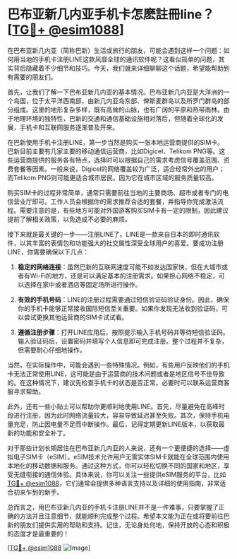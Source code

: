 # 巴布亚新几内亚手机卡怎麽註冊line？[[TG💪+ @esim1088](https://t.me/s/esim1088)]

在巴布亚新几内亚（简称巴新）生活或旅行的朋友，可能会遇到这样一个问题：如何用当地的手机卡注册LINE这款风靡全球的通讯软件呢？这看似简单的问题，其实背后隐藏着不少细节和技巧。今天，我们就来详细聊聊这个话题，希望能帮助到有需要的朋友们。

首先，让我们了解一下巴布亚新几内亚的基本情况。巴布亚新几内亚是大洋洲的一个岛国，位于太平洋西南部，由新几内亚岛东部、俾斯麦群岛以及所罗门群岛的部分组成。这里的地形复杂多样，既有高耸的山脉，也有广阔的平原和热带雨林。由于地理环境的独特性，巴新的交通和通信基础设施相对落后，但随着全球化的发展，手机卡和互联网服务逐渐普及开来。

在巴新使用手机卡注册LINE，第一步当然是购买一张本地运营商提供的SIM卡。巴新目前主要有几家主要的移动通信运营商，比如Digicel、Telikom PNG等。这些运营商提供的服务各有特点，选择时可以根据自己的需求考虑信号覆盖范围、资费套餐等因素。一般来说，Digicel的网络覆盖较为广泛，适合经常外出的用户；而Telikom PNG则可能更适合城市居民，因为它在城市区域的服务质量较高。

购买SIM卡的过程非常简单，通常只需要前往当地的主要商场、超市或者专门的电信营业厅即可。工作人员会根据你的需求推荐合适的套餐，并指导你完成激活流程。需要注意的是，有些地方可能对外国游客购买SIM卡有一定的限制，因此建议提前了解相关政策，以免造成不必要的麻烦。

接下来就是最关键的一步——注册LINE了。LINE是一款来自日本的即时通讯软件，以其丰富的表情包和功能强大的社交属性深受全球用户的喜爱。要成功注册LINE，你需要确保以下几点：

1. **稳定的网络连接**：虽然巴新的互联网速度可能不如发达国家快，但在大城市或者有Wi-Fi的地方，还是可以满足基本的注册需求。如果担心网络不稳定，可以选择在家中或者酒店等固定场所进行操作。
   
2. **有效的手机号码**：LINE的注册过程需要通过短信验证码验证身份。因此，确保你的手机卡能够正常接收国际短信至关重要。如果你发现无法收到验证码，可以尝试更换其他运营商的SIM卡试试看。

3. **遵循注册步骤**：打开LINE应用后，按照提示输入手机号码并等待短信验证码。输入验证码后，设置密码并填写个人信息即可完成注册。整个过程并不复杂，但需要耐心仔细地操作。

当然，在实际操作中，可能会遇到一些特殊情况。例如，有些用户反映他们的手机卡无法正常使用LINE，这可能是由于运营商的技术问题或者是地区信号不佳导致的。在这种情况下，建议先检查手机卡的状态是否正常，必要时可以联系运营商客服寻求帮助。

此外，还有一些小贴士可以帮助你更顺利地使用LINE。首先，尽量避免在高峰时段进行注册，因为此时网络流量较大，容易导致延迟甚至失败。其次，保持手机电量充足，防止因电量不足而中断操作。最后，记得定期更新LINE版本，以获取最新的功能和安全补丁。

对于那些计划长期居住在巴布亚新几内亚的人来说，还有一个更便捷的选择——虚拟电子SIM卡（eSIM）。eSIM技术允许用户无需实体SIM卡就能在全球范围内使用本地化的移动数据和服务。通过这种方式，你可以轻松切换不同的国家和地区，享受无缝衔接的通信体验。具体来说，你可以关注一些提供eSIM服务的平台，比如[TG💪+ @esim1088](https://t.me/s/esim1088)，它们通常会提供多种语言支持以及详细的使用指南，非常适合初来乍到的新手。

总而言之，用巴布亚新几内亚的手机卡注册LINE并不是一件难事，只要掌握了正确的方法并且注意细节，就能顺利完成整个过程。希望本文能为正在或将要前往巴新的朋友们提供实用的帮助和支持。记住，无论身处何地，保持开放的心态和积极的态度才是最重要的！

[[TG💪+ @esim1088](https://t.me/s/esim1088) ![Image](https://i.postimg.cc/4NQfJmqS/Snipaste-2025-05-13-00-14-12.png)]